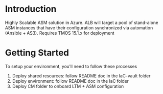 # Introduction 
Highly Scalable ASM solution in Azure.  ALB will target a pool of stand-alone ASM instances that have their configuration synchronized via automation (Ansible + AS3).
Requires TMOS 15.1.x for deployment

# Getting Started
To setup your environment, you'll need to follow these processes
1.    Deploy shared resources: follow README doc in the IaC-vault folder 
2.    Deploy environment: follow README doc in the IaC folder
3.    Deploy CM folder to onboard LTM + ASM configuration 